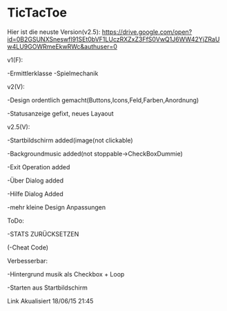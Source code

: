 # TicTacToe

Hier ist die neuste Version(v2.5):
https://drive.google.com/open?id=0B2GSUNXSneswfl91SEt0bVF1LUczRXZxZ3FfS0VwQ1J6WW42YjZRaUw4LU9GOWRmeEkwRWc&authuser=0

v1(F):

-Ermittlerklasse
-Spielmechanik

v2(V):

-Design ordentlich gemacht(Buttons,Icons,Feld,Farben,Anordnung) 

-Statusanzeige gefixt, neues Layaout 



v2.5(V):

-Startbildschirm added(image(not clickable)

-Backgroundmusic added(not stoppable->CheckBoxDummie)

-Exit Operation added

-Über Dialog added

-Hilfe Dialog Added

-mehr kleine Design Anpassungen


ToDo:

-STATS ZURÜCKSETZEN

(-Cheat Code)


Verbesserbar:

-Hintergrund musik als Checkbox + Loop

-Starten aus Startbildschirm 



Link Akualisiert 18/06/15 21:45
